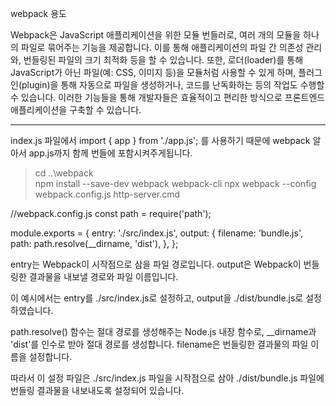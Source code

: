 webpack 용도

Webpack은 JavaScript 애플리케이션을 위한 모듈 번들러로, 여러 개의 모듈을 하나의 파일로 묶어주는 기능을 제공합니다. 
이를 통해 애플리케이션의 파일 간 의존성 관리와, 번들링된 파일의 크기 최적화 등을 할 수 있습니다. 
또한, 로더(loader)를 통해 JavaScript가 아닌 파일(예: CSS, 이미지 등)을 모듈처럼 사용할 수 있게 하며, 
플러그인(plugin)을 통해 자동으로 파일을 생성하거나, 코드를 난독화하는 등의 작업도 수행할 수 있습니다. 
이러한 기능들을 통해 개발자들은 효율적이고 편리한 방식으로 프론트엔드 애플리케이션을 구축할 수 있습니다.

-------------------------------------------
index.js 파일에서 import { app } from './app.js'; 를 사용하기 때문에
webpack 알아서 app.js까지 함께 번들에 포함시켜주게됩니다. 

> cd ..\webpack\
> npm install --save-dev webpack webpack-cli
> npx webpack --config webpack.config.js
> http-server.cmd


//webpack.config.js
const path = require('path');

module.exports = {
  entry: './src/index.js',
  output: {
    filename: 'bundle.js',
    path: path.resolve(__dirname, 'dist'),
  },
};



entry는 Webpack이 시작점으로 삼을 파일 경로입니다. 
output은 Webpack이 번들링한 결과물을 내보낼 경로와 파일 이름입니다. 

이 예시에서는 entry를 ./src/index.js로 설정하고, 
output을 ./dist/bundle.js로 설정하였습니다.

path.resolve() 함수는 절대 경로를 생성해주는 Node.js 내장 함수로, __dirname과 'dist'를 인수로 받아 절대 경로를 생성합니다. 
filename은 번들링한 결과물의 파일 이름을 설정합니다.

따라서 이 설정 파일은 ./src/index.js 파일을 시작점으로 삼아 ./dist/bundle.js 파일에 번들링 결과물을 내보내도록 설정되어 있습니다.
